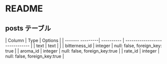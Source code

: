# README


## posts テーブル

| Column           | Type       | Options                        |
| ------- ---------| ---------- | ------------------------------ |
| text             | text       |                                |
| bitterness_id    | integer    | null: false, foreign_key: true |
| aroma_id         | integer    | null: false, foreign_key:true  |
| rate_id          | integer    | null: false, foreign_key:true  |
